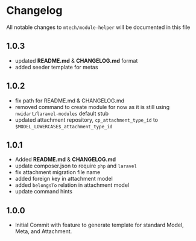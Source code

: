 <h1>Changelog</h1>

All notable changes to `mtech/module-helper` will be documented in this file

1.0.3
------------------------------------------
- updated **README.md** & **CHANGELOG.md** format
- added seeder template for metas

1.0.2
------------------------------------------
- fix path for README.md & CHANGELOG.md
- removed command to create module for now as it is still using `nwidart/laravel-modules` default stub
- updated attachment repository, `cp_attachment_type_id` to `$MODEL_LOWERCASE$_attachment_type_id` 

1.0.1
------------------------------------------
- Added **README.md** & **CHANGELOG.md**
- update composer.json to require `php` and `laravel`
- fix attachment migration file name
- added foreign key in attachment model
- added `belongsTo` relation in attachment model
- update command hints

1.0.0
------------------------------------------
- Initial Commit with feature to generate template for standard Model, Meta, and Attachment.
